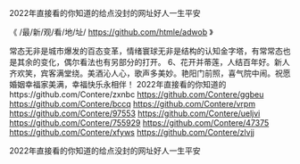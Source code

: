 
2022年直接看的你知道的给点没封的网址好人一生平安




《 /最/新/观/看/地/址/ https://github.com/htmle/adwob 》




常态无非是城市爆发的百态变革，情绪寰球无非是结构的认知金字塔，有常常态也是其余的变化，偶尔看法也有另部分的打开。
	6、花开并蒂莲，人结百年好。新人齐欢笑，宾客满堂绕。美酒沁人心，歌声多美妙。艳阳门前照，喜气院中闹。祝愿婚姻幸福家美满，幸福快乐永相伴！
2022年直接看的你知道的https://github.com/Contere/zxnbc
https://github.com/Contere/ggbeu
https://github.com/Contere/bccq
https://github.com/Contere/vrpm
https://github.com/Contere/97553
https://github.com/Contere/ueljvi
https://github.com/Contere/755929
https://github.com/Contere/47375
https://github.com/Contere/xfyws
https://github.com/Contere/zlvjj





2022年直接看的你知道的给点没封的网址好人一生平安
